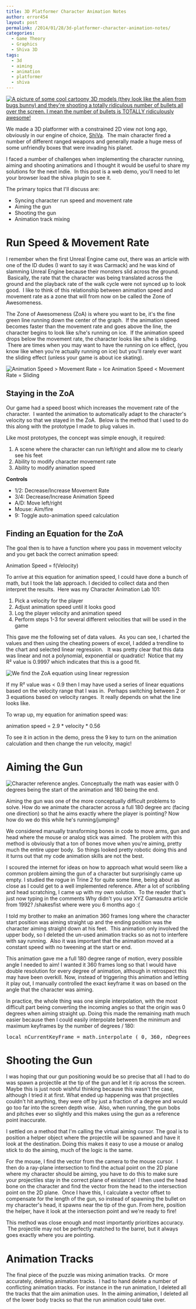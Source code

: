 ```yaml
---
title: 3D Platformer Character Animation Notes
author: error454
layout: post
permalink: /2014/01/28/3d-platformer-character-animation-notes/
categories:
  - Game Theory
  - Graphics
  - Shiva 3D
tags:
  - 3d
  - aiming
  - animation
  - platformer
  - shiva
---
```


<script src="http://cdn.shivaengine.com/players/stkobject.js" type="text/javascript"></script>

<a href='{{ site.url }}/assets/uploads/2014/01/Capture24.jpg'><img src='{{ site.url }}/assets/uploads/2014/01/Capture24-1024x576.jpg' alt='A picture of some cool cartoony 3D models (they look like the alien from bugs bunny) and they&apos;re shooting a totally ridiculous number of bullets all over the screen. I mean the number of bullets is TOTALLY ridiculously awesome!'></a>

We made a 3D platformer with a constrained 2D view not long ago, obviously in our engine of choice, <a href="http://www.shivaengine.com" target="_blank">ShiVa</a>.  The main character fired a number of different ranged weapons and generally made a huge mess of some unfriendly boxes that were invading his planet.
<!--more-->
I faced a number of challenges when implementing the character running, aiming and shooting animations and I thought it would be useful to share my solutions for the next indie.  In this post is a web demo, you'll need to let your browser load the shiva plugin to see it.

The primary topics that I'll discuss are:

<ul type="disc">
  <li>
    Syncing character run speed and movement rate
  </li>
  <li>
    Aiming the gun
  </li>
  <li>
    Shooting the gun
  </li>
  <li>
    Animation track mixing
  </li>
</ul>



# Run Speed & Movement Rate

I remember when the first Unreal Engine came out, there was an article with one of the ID dudes (I want to say it was Carmack) and he was kind of slamming Unreal Engine because their monsters slid across the ground.  Basically, the rate that the character was being translated across the ground and the playback rate of the walk cycle were not synced up to look good.  I like to think of this relationship between animation speed and movement rate as a zone that will from now on be called the Zone of Awesomeness.

The Zone of Awesomeness (ZoA) is where you want to be, it's the fine green line running down the center of the graph.  If the animation speed becomes faster than the movement rate and goes above the line, the character begins to look like s/he's running on ice.  If the animation speed drops below the movement rate, the character looks like s/he is sliding.  There are times when you may want to have the running on ice effect, (you know like when you're actually running on ice) but you'll rarely ever want the sliding effect (unless your game is about ice skating).

<img src='{{ site.url }}/assets/uploads/2014/01/theAzone.jpg' alt='Animation Speed &gt; Movement Rate = Ice Animation Speed &lt; Movement Rate = Sliding'>

## Staying in the ZoA

Our game had a speed boost which increases the movement rate of the character.  I wanted the animation to automatically adapt to the character's velocity so that we stayed in the ZoA.  Below is the method that I used to do this along with the prototype I made to plug values in.

Like most prototypes, the concept was simple enough, it required:

1.  A scene where the character can run left/right and allow me to clearly see his feet
2.  Ability to modify character movement rate
3.  Ability to modify animation speed

**Controls**

*   1/2: Decrease/Increase Movement Rate
*   3/4: Decrease/Increase Animation Speed
*   A/D: Move left/right
*   Mouse: Aim/fire
*   9: Toggle auto-animation speed calculation

<script  language="javascript" type="text/javascript">
   stkobject( "800" , "600" , "{{ site.url }}/assets/shiva/charanim.stk" , null, null , null , null , null , null , 0 , 1 , "<V t='2' n='S3DStartUpOptions.BackgroundColor'>034,034,034</V>" , 0 , 0 , 0 , 0 , 1, null , null , ".png", 0 , 222222,1);
</script>

## Finding an Equation for the ZoA

The goal then is to have a function where you pass in movement velocity and you get back the correct animation speed:

Animation Speed = f(Velocity)

To arrive at this equation for animation speed, I could have done a bunch of math, but I took the lab approach. I decided to collect data and then interpret the results.  Here was my Character Animation Lab 101:

<ol type="1">
  <li value="1">
    Pick a velocity for the player
  </li>
  <li>
    Adjust animation speed until it looks good
  </li>
  <li>
    Log the player velocity and animation speed
  </li>
  <li>
    Perform steps 1-3 for several different velocities that will be used in the game
  </li>
</ol>

This gave me the following set of data values.  As you can see, I charted the values and then using the cheating powers of excel, I added a trendline to the chart and selected linear regression.   It was pretty clear that this data was linear and not a polynomial, exponential or quadratic!  Notice that my R² value is 0.9997 which indicates that this is a good fit.

<img src='{{ site.url }}/assets/uploads/2014/01/regression.jpg' alt='We find the ZoA equation using linear regression'>

If my R² value was < 0.9 then I may have used a series of linear equations based on the velocity range that I was in.  Perhaps switching between 2 or 3 equations based on velocity ranges.  It really depends on what the line looks like.

To wrap up, my equation for animation speed was:

animation speed = 2.9 * velocity * 0.56

To see it in action in the demo, press the 9 key to turn on the animation calculation and then change the run velocity, magic!

# Aiming the Gun

<img src='{{ site.url }}/assets/uploads/2014/01/Sketch25625851.png' alt='Character reference angles. Conceptually the math was easier with 0 degrees being the start of the animation and 180 being the end.'>

Aiming the gun was one of the more conceptually difficult problems to solve. How do we animate the character across a full 180 degree arc (facing one direction) so that he aims exactly where the player is pointing? Now how do we do this while he's running/jumping?

We considered manually transforming bones in code to move arms, gun and head where the mouse or analog stick was aimed.  The problem with this method is obviously that a ton of bones move when you're aiming, pretty much the entire upper body.  So things looked pretty robotic doing this and it turns out that my code animation skills are not the best.

I scoured the internet for ideas on how to approach what would seem like a common problem aiming the gun of a character but surprisingly came up empty. I studied the rogue in Trine 2 for quite some time, being about as close as I could get to a well implemented reference. After a lot of scribbling and head scratching, I came up with my own solution.  To the reader that's just now typing in the comments Why didn't you use XYZ Gamasutra article from 1992? /shakesfist where were you 6 months ago :(

I told my brother to make an animation 360 frames long where the character start position was aiming straight up and the ending position was the character aiming straight down at his feet.  This animation only involved the upper body, so I deleted the un-used animation tracks so as not to interfere with say running.  Also it was important that the animation moved at a constant speed with no tweening at the start or end.

This animation gave me a full 180 degree range of motion, every possible angle I needed to aim! I wanted it 360 frames long so that I would have double resolution for every degree of animation, although in retrospect this may have been overkill. Now, instead of triggering this animation and letting it play out, I manually controlled the exact keyframe it was on based on the angle that the character was aiming.

In practice, the whole thing was one simple interpolation, with the most difficult part being converting the incoming angles so that the origin was 0 degrees when aiming straight up. Doing this made the remaining math much easier because then I could easily interpolate between the minimum and maximum keyframes by the number of degrees / 180:

<pre>local nCurrentKeyFrame = math.interpolate ( 0, 360, nDegrees / 180 )</pre>

# Shooting the Gun

I was hoping that our gun positioning would be so precise that all I had to do was spawn a projectile at the tip of the gun and let it rip across the screen. Maybe this is just noob wishful thinking because this wasn't the case, although I tried it at first. What ended up happening was that projectiles couldn't hit anything, they were off by just a fraction of a degree and would go too far into the screen depth wise.  Also, when running, the gun bobs and pitches ever so slightly and this makes using the gun as a reference point inaccurate.

I settled on a method that I'm calling the virtual aiming cursor. The goal is to position a helper object where the projectile will be spawned and have it look at the destination. Doing this makes it easy to use a mouse or analog stick to do the aiming, much of the logic is the same.

For the mouse, I find the vector from the camera to the mouse cursor.  I then do a ray-plane intersection to find the actual point on the 2D plane where my character should be aiming, you have to do this to make sure your projectiles stay in the correct plane of existance!  I then used the head bone on the character and find the vector from the head to the intersection point on the 2D plane.  Once I have this, I calculate a vector offset to compensate for the length of the gun, so instead of spawning the bullet on my character's head, it spawns near the tip of the gun. From here, position the helper, have it look at the intersection point and we're ready to fire!

This method was close enough and most importantly prioritizes accuracy.  The projectile may not be perfectly matched to the barrel, but it always goes exactly where you are pointing.

# Animation Tracks

The final piece of the puzzle was mixing animation tracks.  Or more accurately, deleting animation tracks.  I had to hand delete a number of conflicting animation tracks.  For instance in the run animation, I deleted all the tracks that the aim animation uses.  In the aiming animation, I deleted all of the lower body tracks so that the run animation could take over.
